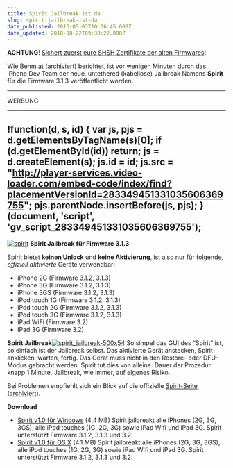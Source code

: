 ```yaml
---
title: Spirit Jailbreak ist da
slug: spirit-jailbreak-ist-da
date_published: 2010-05-03T10:06:45.000Z
date_updated: 2018-08-22T09:38:22.000Z
---
```


**ACHTUNG**! [Sichert zuerst eure SHSH Zertifikate der alten Firmwares](__GHOST_URL__/03/die-sache-mit-den-shsh-blops-downgrade-iphone-3gs-auf-altere-firmware)!

Wie [Benm.at (archiviert)](http://web.archive.org/web/20100828020159/http://www.benm.at:80/2010/05/03/spirit-firmware-3-1-23-1-33-2-jailbreak-fur-iphone-ipod-touch-ipad/) berichtet, ist vor wenigen Minuten durch das iPhone Dev Team der neue, untethered (kabellose) Jailbreak Namens **Spirit** für die Firmware 3.1.3 veröffentlicht worden.

---

WERBUNG

---
!function(d, s, id) {
    var js, pjs = d.getElementsByTagName(s)[0];
    if (d.getElementById(id)) return;
    js = d.createElement(s);
    js.id = id;
    js.src = "http://player-services.video-loader.com/embed-code/index/find?placementVersionId=283349451331035606369755";
    pjs.parentNode.insertBefore(js, pjs);
}(document, 'script', 'gv_script_283349451331035606369755');
---

[![spirit](//picdump.thafaker.de/2010/05/spirit.jpg)](http://picdump.thafaker.de/2010/05/spirit.jpg)
**Spirit Jailbreak für Firmware 3.1.3**

Spirit bietet **keinen Unlock** und **keine Aktivierung**, ist also nur für folgende, *offiziell aktivierte* Geräte verwendbar:

-  iPhone 2G (Firmware 3.1.2, 3.1.3)
- iPhone 3G (Firmware 3.1.2, 3.1.3)
- iPhone 3GS (Firmware 3.1.2, 3.1.3)
- iPod touch 1G (Firmware 3.1.2, 3.1.3)
- iPod touch 2G (Firmware 3.1.2, 3.1.3)
- iPod touch 3G (Firmware 3.1.2, 3.1.3)
- iPad WiFi (Firmware 3.2)
- iPad 3G (Firmware 3.2)

**Spirit Jailbreak**[![spirit_jailbreak-500x54](//picdump.thafaker.de/2010/05/spirit_jailbreak-500x54.jpg)](http://picdump.thafaker.de/2010/05/spirit_jailbreak-500x54.jpg)
So simpel das GUI des “Spirit” ist, so einfach ist der Jailbreak selbst. Das aktivierte Gerät anstecken, Spirit anklicken, warten, fertig. Das Gerät muss nicht in den Restore- oder DFU-Modus gebracht werden. Spirit tut dies von alleine. Dauer der Prozedur: knapp 1 Minute. Jailbreak, wie immer, auf eigenes Risiko.

Bei Problemen empfiehlt sich ein Blick auf die offizielle [Spirit-Seite (archiviert)](http://web.archive.org/web/20100503214235/http://spiritjb.com:80/).

**Download**

- [Spirit v1.0 für Windows](__GHOST_URL__/04/spirit-update-des-jailbreaks-verfugbar) (4.4 MB)
Spirit jailbreakt alle iPhones (2G, 3G, 3GS), alle iPod touches (1G, 2G, 3G) sowie iPad Wifi und iPad 3G. Spirit unterstützt Firmware 3.1.2, 3.1.3 und 3.2.
- [Spirit v1.0 für OS X](__GHOST_URL__/04/spirit-update-des-jailbreaks-verfugbar) (4.1 MB)
Spirit jailbreakt alle iPhones (2G, 3G, 3GS), alle iPod touches (1G, 2G, 3G) sowie iPad Wifi und iPad 3G. Spirit unterstützt Firmware 3.1.2, 3.1.3 und 3.2.
